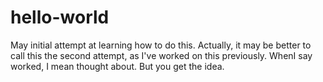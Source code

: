 # hello-world
May initial attempt at learning how to do this. 
Actually, it may be better to call this the second attempt, as I've worked on this previously. WhenI say worked, I mean thought about. But you get the idea. 
